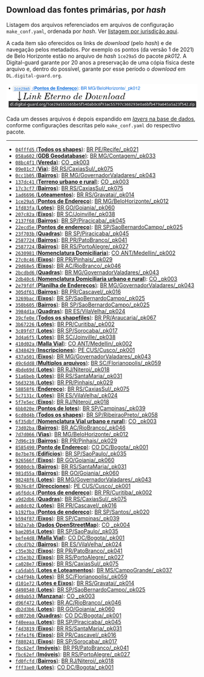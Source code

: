 ## Download das fontes primárias, por *hash*

Listagem dos arquivos referenciados em arquivos de configuração `make_conf.yaml`, ordenada por *hash*. Ver [listagem por jurisdição aqui](list-primaryData-byJurisdic.md).

A cada item são oferecidos os links de *download* (pelo *hash*) e de navegação pelos metadados. Por exemplo os pontos (da versão 1 de 2021) de Belo Horizonte estão no  arquivo de *hash* `1ce29a5` do pacote *pk012*. A Digital-guard garante por 20 anos a preservação de uma cópia física deste arquivo e, dentro do possível, garante por esse período o *download* em `DL.digital-guard.org`.

![](../assets/a4a-linkEternoDL-hashList.png)

Cada um desses arquivos é depois expandido em [*layers* na base de dados](ftypes.md), conforme configurações descritas pelo  `make_conf.yaml` do respectivo pacote.

------

- [`04fffd5` (**Todos os shapes**)](http://dl.digital-guard.org/04fffd56aef1c5a53cb35e5864b940b0b103e6e4752adcff7d4f30a2cb99ddb6.zip): [BR PE/Recife/_pk021](https://github.com/digital-guard/preserv-BR/blob/main/data/PE/Recife/_pk021/make_conf.yaml)
- [`058a602` (**GDB Geodatabase**)](http://dl.digital-guard.org/058a6022054e8b3f9ba81f25f7511b58cbd4ad616b0510033b917f3f7f9f23d5.rar): [BR MG/Contagem/_pk033](https://github.com/digital-guard/preserv-BR/blob/main/data/MG/Contagem/_pk033/make_conf.yaml)
- [`08bc4f1` (**Vereda**)](http://dl.digital-guard.org/08bc4f124ca0a65d9eae97663eca0894d3bb4d37ead1168b767a540b68db324f.zip): [CO _pk003](https://github.com/digital-guard/preserv-CO/blob/main/data/_pk003/make_conf.yaml)
- [`09e01c7` (**Via**)](http://dl.digital-guard.org/09e01c7ab557f61a35999b32585f72059e983600606ea2870e1520e284815165.zip): [BR RS/CaxiasSul/_pk075](https://github.com/digital-guard/preserv-BR/blob/main/data/RS/CaxiasSul/_pk075/make_conf.yaml)
- [`0cc1b05` (**Bairros**)](http://dl.digital-guard.org/0cc1b05163361968a5681e971c8ab1395fcca1ba4b48150a7522a90b836727e3.zip): [BR MG/GovernadorValadares/_pk043](https://github.com/digital-guard/preserv-BR/blob/main/data/MG/GovernadorValadares/_pk043/make_conf.yaml)
- [`137dc41` (**Terreno urbano e rural**)](http://dl.digital-guard.org/137dc416e70776ac57c37a4fb0cb9bedb1468e91ed73eaa656ddee91011daed7.zip): [CO _pk003](https://github.com/digital-guard/preserv-CO/blob/main/data/_pk003/make_conf.yaml)
- [`17c3cf7` (**Bairros**)](http://dl.digital-guard.org/17c3cf7a5fc8429b79ab09193162a627ef9d93123f7b31e1f51435ef1a8c028c.zip): [BR RS/CaxiasSul/_pk075](https://github.com/digital-guard/preserv-BR/blob/main/data/RS/CaxiasSul/_pk075/make_conf.yaml)
- [`1ad6696` (**Loteamentos**)](http://dl.digital-guard.org/1ad669693352407105ccdeb37a4398d62b0accb25888122c84afe2788c121c7b.rar): [BR RS/Gravatai/_pk014](https://github.com/digital-guard/preserv-BR/blob/main/data/RS/Gravatai/_pk014/make_conf.yaml)
- [`1ce29a5` (**Pontos de Endereço**)](http://dl.digital-guard.org/1ce29a555565be5f540ab0c6f93ac55797c368293e0a6bfb479a645a5a23f542.zip): [BR MG/BeloHorizonte/_pk012](https://github.com/digital-guard/preserv-BR/blob/main/data/MG/BeloHorizonte/_pk012/make_conf.yaml)
- [`1fd83fa` (**Lotes**)](http://dl.digital-guard.org/1fd83fa52b1a8b9179f8e38703b1a33a30256f68994794404acde1ad786dac7e.zip): [BR GO/Goiania/_pk060](https://github.com/digital-guard/preserv-BR/blob/main/data/GO/Goiania/_pk060/make_conf.yaml)
- [`207c82a` (**Eixos**)](http://dl.digital-guard.org/207c82a3f2fa79f943c7b393b0e4fe636ff60305302f9c64c8364851fc6bf6c2.zip): [BR SC/Joinville/_pk038](https://github.com/digital-guard/preserv-BR/blob/main/data/SC/Joinville/_pk038/make_conf.yaml)
- [`2137f68` (**Bairros**)](http://dl.digital-guard.org/2137f68df828ce00c276a38b969cd651efcc2f8300f9fb4a716b6fd10019862f.zip): [BR SP/Piracicaba/_pk045](https://github.com/digital-guard/preserv-BR/blob/main/data/SP/Piracicaba/_pk045/make_conf.yaml)
- [`22ecd5e` (**Pontos de endereço**)](http://dl.digital-guard.org/22ecd5ef4ca76adef213fa422d9b5e4198f0667df598c511c30e512bb10aaedd.zip): [BR SP/SaoBernardoCampo/_pk025](https://github.com/digital-guard/preserv-BR/blob/main/data/SP/SaoBernardoCampo/_pk025/make_conf.yaml)
- [`23f703b` (**Quadras**)](http://dl.digital-guard.org/23f703b7d1611ea29f53fe3bd2617a5939fe96d21453004838d7fe61064dae45.zip): [BR SP/Piracicaba/_pk045](https://github.com/digital-guard/preserv-BR/blob/main/data/SP/Piracicaba/_pk045/make_conf.yaml)
- [`2587724` (**Bairros**)](http://dl.digital-guard.org/258772459588f7941ac6eeda7c6839df02d58741cf6bc3e48825aecd60418251.zip): [BR PR/PatoBranco/_pk041](https://github.com/digital-guard/preserv-BR/blob/main/data/PR/PatoBranco/_pk041/make_conf.yaml)
- [`2587724` (**Bairros**)](http://dl.digital-guard.org/258772459588f7941ac6eeda7c6839df02d58741cf6bc3e48825aecd60418251.zip): [BR RS/PortoAlegre/_pk027](https://github.com/digital-guard/preserv-BR/blob/main/data/RS/PortoAlegre/_pk027/make_conf.yaml)
- [`2630981` (**Nomenclatura Domiciliaria**)](http://dl.digital-guard.org/2630981b3e7c796f23a938d8c727ed47cf890547336ead89738b96e67fe62e7a.zip): [CO ANT/Medellin/_pk002](https://github.com/digital-guard/preserv-CO/blob/main/data/ANT/Medellin/_pk002/make_conf.yaml)
- [`27c0c46` (**Eixos**)](http://dl.digital-guard.org/27c0c467222a668837f62e9f40ac85f94685ea50f3d655207384f2343d13f573.rar): [BR PR/Pinhais/_pk029](https://github.com/digital-guard/preserv-BR/blob/main/data/PR/Pinhais/_pk029/make_conf.yaml)
- [`29d68e5` (**Eixos**)](http://dl.digital-guard.org/29d68e5ce006079b06b710cc2df3aa08d6cb6934f32bc0b29fc46d3e8272ff77.rar): [BR AC/RioBranco/_pk046](https://github.com/digital-guard/preserv-BR/blob/main/data/AC/RioBranco/_pk046/make_conf.yaml)
- [`2bcdbd6` (**Quadras**)](http://dl.digital-guard.org/2bcdbd6a2ddf4fd810147a106616f404c69a9c38bc02531fe3fa9f27acab25a6.zip): [BR MG/GovernadorValadares/_pk043](https://github.com/digital-guard/preserv-BR/blob/main/data/MG/GovernadorValadares/_pk043/make_conf.yaml)
- [`2db40c6` (**Nomenclatura Domiciliaria urbano e rural**)](http://dl.digital-guard.org/2db40c6a0a4ddc0bb0f765a9195c34b258de49b179f90cd54244406e0c62df83.zip): [CO _pk003](https://github.com/digital-guard/preserv-CO/blob/main/data/_pk003/make_conf.yaml)
- [`2e79fdf` (**Planilha de Endereços**)](http://dl.digital-guard.org/2e79fdf013a8de68e071c2f2a9911bc98196254bc9b9f39482cb0941a146b485.zip): [BR MG/GovernadorValadares/_pk043](https://github.com/digital-guard/preserv-BR/blob/main/data/MG/GovernadorValadares/_pk043/make_conf.yaml)
- [`305df61` (**Bairros**)](http://dl.digital-guard.org/305df61c61e90caef0a0409a09b7d01a56beb6e107ae4430188617c7058f02a1.zip): [BR PR/Cascavel/_pk016](https://github.com/digital-guard/preserv-BR/blob/main/data/PR/Cascavel/_pk016/make_conf.yaml)
- [`3269bac` (**Eixos**)](http://dl.digital-guard.org/3269bacc09d450b4d7496a2bc749ece94b1f48462ba0aae70d902404256bc433.zip): [BR SP/SaoBernardoCampo/_pk025](https://github.com/digital-guard/preserv-BR/blob/main/data/SP/SaoBernardoCampo/_pk025/make_conf.yaml)
- [`350b605` (**Bairros**)](http://dl.digital-guard.org/350b605174967b94ef49ce1bbac0352dd76e2175e5eae1b8e5b730cd9950d133.zip): [BR SP/SaoBernardoCampo/_pk025](https://github.com/digital-guard/preserv-BR/blob/main/data/SP/SaoBernardoCampo/_pk025/make_conf.yaml)
- [`3984d1a` (**Quadras**)](http://dl.digital-guard.org/3984d1a48b63d858fdfbe7829e493d1c35650546eb84039a59f9008de9bc4871.zip): [BR ES/VilaVelha/_pk024](https://github.com/digital-guard/preserv-BR/blob/main/data/ES/VilaVelha/_pk024/make_conf.yaml)
- [`39cfe0e` (**Todos os shapefiles**)](http://dl.digital-guard.org/39cfe0ef43045a9bfaf872ffc648b8294151f73d431607220141cd248b45e260.zip): [BR PR/Araucaria/_pk067](https://github.com/digital-guard/preserv-BR/blob/main/data/PR/Araucaria/_pk067/make_conf.yaml)
- [`3b67226` (**Lotes**)](http://dl.digital-guard.org/3b67226b43d2093e81204c1ed089eafafe0ffd92ce8fe98bd8db1f45b2e3bfb1.zip): [BR PR/Curitiba/_pk002](https://github.com/digital-guard/preserv-BR/blob/main/data/PR/Curitiba/_pk002/make_conf.yaml)
- [`3c89fd7` (**Lotes**)](http://dl.digital-guard.org/3c89fd728a33d781a60088e8b384295e92e70c96b6c9fed78bd4f36f819df67a.zip): [BR SP/Sorocaba/_pk017](https://github.com/digital-guard/preserv-BR/blob/main/data/SP/Sorocaba/_pk017/make_conf.yaml)
- [`3d4a6f5` (**Lotes**)](http://dl.digital-guard.org/3d4a6f528249d062a0bcfb18aa6c115828bb651a164617489c14017b6433c02a.zip): [BR SC/Joinville/_pk038](https://github.com/digital-guard/preserv-BR/blob/main/data/SC/Joinville/_pk038/make_conf.yaml)
- [`410d02a` (**Malla Vial**)](http://dl.digital-guard.org/410d02a87e8d2955849ba644ed8830f3d6761b31f4d0dbf044d39975ffc02be1.zip): [CO ANT/Medellin/_pk002](https://github.com/digital-guard/preserv-CO/blob/main/data/ANT/Medellin/_pk002/make_conf.yaml)
- [`4348429` (**Inscripciones**)](http://dl.digital-guard.org/43484294f9190a3a050e097e0c106f8da16169a3e1dff9d00ea04aae6e9cbe1a.zip): [PE CUS/Cusco/_pk001](https://github.com/digital-guard/preserv-PE/blob/main/data/CUS/Cusco/_pk001/make_conf.yaml)
- [`437a501` (**Eixos**)](http://dl.digital-guard.org/437a5012420b1bdc748ea571eabfa0aee6154c41196fe898c383d76e61a5c5db.zip): [BR MG/GovernadorValadares/_pk043](https://github.com/digital-guard/preserv-BR/blob/main/data/MG/GovernadorValadares/_pk043/make_conf.yaml)
- [`49c6dd8` (**Multiplos arquivos**)](http://dl.digital-guard.org/49c6dd8968a97b80ddd50f37db3204ae63278f7a9cda94fa35b03429d53a96a6.rar): [BR SC/Florianopolis/_pk059](https://github.com/digital-guard/preserv-BR/blob/main/data/SC/Florianopolis/_pk059/make_conf.yaml)
- [`4bde69d` (**Lotes**)](http://dl.digital-guard.org/4bde69d0057c0785598f98963fdae3dc90420fb8f163652d70b659210da0ae2b.zip): [BR RJ/Niteroi/_pk018](https://github.com/digital-guard/preserv-BR/blob/main/data/RJ/Niteroi/_pk018/make_conf.yaml)
- [`51a6beb` (**Lotes**)](http://dl.digital-guard.org/51a6beb9fca43e0fb45727138982f7806b8df52fce53f5e0e31edd61bfbc21b9.zip): [BR RS/SantaMaria/_pk031](https://github.com/digital-guard/preserv-BR/blob/main/data/RS/SantaMaria/_pk031/make_conf.yaml)
- [`56d3236` (**Lotes**)](http://dl.digital-guard.org/56d32368409f4ba2c99afadc7ad307bd8cc660b93d38e57936da313fafde1f13.rar): [BR PR/Pinhais/_pk029](https://github.com/digital-guard/preserv-BR/blob/main/data/PR/Pinhais/_pk029/make_conf.yaml)
- [`58858f6` (**Endereço**)](http://dl.digital-guard.org/58858f634229c4d857ad8bf774758f6051357b365c15d9a75cdf778cde2f65f6.zip): [BR RS/CaxiasSul/_pk075](https://github.com/digital-guard/preserv-BR/blob/main/data/RS/CaxiasSul/_pk075/make_conf.yaml)
- [`5c7131c` (**Lotes**)](http://dl.digital-guard.org/5c7131c32a7411cf7a27022b8ac2989e88f86254ed74b6b3b2e5cf94b44e3acb.zip): [BR ES/VilaVelha/_pk024](https://github.com/digital-guard/preserv-BR/blob/main/data/ES/VilaVelha/_pk024/make_conf.yaml)
- [`5f7e5ec` (**Eixos**)](http://dl.digital-guard.org/5f7e5ecf8e15a9c13323cb9f4fddadee80eb3e253bcc270dc8c134400af3a8b2.zip): [BR RJ/Niteroi/_pk018](https://github.com/digital-guard/preserv-BR/blob/main/data/RJ/Niteroi/_pk018/make_conf.yaml)
- [`6bb020e` (**Pontos de lotes**)](http://dl.digital-guard.org/6bb020e023ffd10570d887f907fdad909eecde1003c8911ef64ac63d48f5fe8b.zip): [BR SP/Campinas/_pk039](https://github.com/digital-guard/preserv-BR/blob/main/data/SP/Campinas/_pk039/make_conf.yaml)
- [`6cd0d4b` (**Todos os shapes**)](http://dl.digital-guard.org/6cd0d4b475e61b8cbd078787ea8b38ebdd051a1def026ca476d4a83d40354738.zip): [BR SP/RibeiraoPreto/_pk058](https://github.com/digital-guard/preserv-BR/blob/main/data/SP/RibeiraoPreto/_pk058/make_conf.yaml)
- [`6f35dbf` (**Nomenclatura Vial urbano e rural**)](http://dl.digital-guard.org/6f35dbfe7ad230f1f6f2209f5d50901c05965d7b97a9c3dafada4a9af012c335.zip): [CO _pk003](https://github.com/digital-guard/preserv-CO/blob/main/data/_pk003/make_conf.yaml)
- [`73d02ba` (**Bairros**)](http://dl.digital-guard.org/73d02ba0ae4b0a994a629f7d06f0a027259f5c1d97e53f9b771fecd345c2a02b.zip): [BR AC/RioBranco/_pk046](https://github.com/digital-guard/preserv-BR/blob/main/data/AC/RioBranco/_pk046/make_conf.yaml)
- [`7d7d066` (**Vias**)](http://dl.digital-guard.org/7d7d0661683a8eebd95d544c47dd0e254fc75e3d916fe9900a3bd9fb7b2cc378.zip): [BR MG/BeloHorizonte/_pk012](https://github.com/digital-guard/preserv-BR/blob/main/data/MG/BeloHorizonte/_pk012/make_conf.yaml)
- [`7d96c19` (**Bairros**)](http://dl.digital-guard.org/7d96c19771ca271623058eeb9fdc4ceb67ff68c3937a7b66e7ccdb1a4e6580fb.rar): [BR PR/Pinhais/_pk029](https://github.com/digital-guard/preserv-BR/blob/main/data/PR/Pinhais/_pk029/make_conf.yaml)
- [`8585490` (**Ponto de Endereço**)](http://dl.digital-guard.org/8585490fefe89ff086a9234b27232cda9e29df9ad0b63d19acbd43f3760d04b5.zip): [CO DC/Bogota/_pk001](https://github.com/digital-guard/preserv-CO/blob/main/data/DC/Bogota/_pk001/make_conf.yaml)
- [`8e7be76` (**Edifícios**)](http://dl.digital-guard.org/8e7be760f94bb385bb1b6a47feee3afce9c0fcf48317b554834a5ac30bc5a0cf.zip): [BR SP/SaoPaulo/_pk035](https://github.com/digital-guard/preserv-BR/blob/main/data/SP/SaoPaulo/_pk035/make_conf.yaml)
- [`926566f` (**Eixos**)](http://dl.digital-guard.org/926566fc01aa45a22ede663e66e371ce9e70e730e7f4e28b10b3bdf19d67fd38.zip): [BR GO/Goiania/_pk060](https://github.com/digital-guard/preserv-BR/blob/main/data/GO/Goiania/_pk060/make_conf.yaml)
- [`9600dcb` (**Bairros**)](http://dl.digital-guard.org/9600dcba403c8dc0b066c8f429507e4672966a01c93119923f75361a6ebc64c0.zip): [BR RS/SantaMaria/_pk031](https://github.com/digital-guard/preserv-BR/blob/main/data/RS/SantaMaria/_pk031/make_conf.yaml)
- [`981d55a` (**Bairros**)](http://dl.digital-guard.org/981d55ac26d0131ff4040aeca1444ad2310e20b89ceeac70c9d4ca12caf5151b.zip): [BR GO/Goiania/_pk060](https://github.com/digital-guard/preserv-BR/blob/main/data/GO/Goiania/_pk060/make_conf.yaml)
- [`98248f6` (**Lotes**)](http://dl.digital-guard.org/98248f643e60829689b398b2852981cfd12b11799a640d93b27223dfc4346948.rar): [BR MG/GovernadorValadares/_pk043](https://github.com/digital-guard/preserv-BR/blob/main/data/MG/GovernadorValadares/_pk043/make_conf.yaml)
- [`9b76c8f` (**Direcciones**)](http://dl.digital-guard.org/9b76c8f77f5e08b9bae2d839540a6d02d640c62bf422efd3a9f629fdd247b97e.zip): [PE CUS/Cusco/_pk001](https://github.com/digital-guard/preserv-PE/blob/main/data/CUS/Cusco/_pk001/make_conf.yaml)
- [`a6f6dc4` (**Pontos de endereço**)](http://dl.digital-guard.org/a6f6dc4a8cd4bd9dcf19104bb409c2164fd07b53818a6e1c28c4aaab94f5c895.zip): [BR PR/Curitiba/_pk002](https://github.com/digital-guard/preserv-BR/blob/main/data/PR/Curitiba/_pk002/make_conf.yaml)
- [`a9d2db6` (**Quadras**)](http://dl.digital-guard.org/a9d2db675520121d4ed84084ae868d5868cbfc7516a8266eee30a15c651474dd.zip): [BR RS/CaxiasSul/_pk075](https://github.com/digital-guard/preserv-BR/blob/main/data/RS/CaxiasSul/_pk075/make_conf.yaml)
- [`ae8dc02` (**Lotes**)](http://dl.digital-guard.org/ae8dc027fe9e0983b553508c3a313061f7f466c50d66124c86c96254f70c4c15.zip): [BR PR/Cascavel/_pk016](https://github.com/digital-guard/preserv-BR/blob/main/data/PR/Cascavel/_pk016/make_conf.yaml)
- [`b192fba` (**Pontos de endereço**)](http://dl.digital-guard.org/b192fba419ef8133861a9051d2382d08476193eafbd8932f0ea05456157c301c.zip): [BR SP/Santos/_pk020](https://github.com/digital-guard/preserv-BR/blob/main/data/SP/Santos/_pk020/make_conf.yaml)
- [`b594f87` (**Eixos**)](http://dl.digital-guard.org/b594f8717d9912e25938029f8ac55eb5842b561ff29d9768c5b77489945a9c1c.zip): [BR SP/Campinas/_pk039](https://github.com/digital-guard/preserv-BR/blob/main/data/SP/Campinas/_pk039/make_conf.yaml)
- [`b82a7ab` (**Dados OpenStreetMap**)](http://dl.digital-guard.org/b82a7ab85d2cb4342d51b7ab97e74be291a57c9f35001bf827d1226527449ca2.pbf): [CO _pk004](https://github.com/digital-guard/preserv-CO/blob/main/data/_pk004/make_conf.yaml)
- [`bae2054` (**Lotes**)](http://dl.digital-guard.org/bae2054448855305db0fc855d2852cd5a7b369481cc03aeb809a0c3c162a2c04.zip): [BR SP/SaoPaulo/_pk035](https://github.com/digital-guard/preserv-BR/blob/main/data/SP/SaoPaulo/_pk035/make_conf.yaml)
- [`befe4d8` (**Malla Vial**)](http://dl.digital-guard.org/befe4d8cbbd51162e70f4f3dc4065acc430e20f2161073fabd007c575cd72098.zip): [CO DC/Bogota/_pk001](https://github.com/digital-guard/preserv-CO/blob/main/data/DC/Bogota/_pk001/make_conf.yaml)
- [`c0cd7b2` (**Bairros**)](http://dl.digital-guard.org/c0cd7b2a4cc67b5d49a4d296f41b564b23464364ab746adc6d2206d5dd9249af.zip): [BR ES/VilaVelha/_pk024](https://github.com/digital-guard/preserv-BR/blob/main/data/ES/VilaVelha/_pk024/make_conf.yaml)
- [`c35e3b2` (**Eixos**)](http://dl.digital-guard.org/c35e3b2825d3da122a74c6c8dd5f3157a3bd6201208d2a6d13dec433a6ded9fc.zip): [BR PR/PatoBranco/_pk041](https://github.com/digital-guard/preserv-BR/blob/main/data/PR/PatoBranco/_pk041/make_conf.yaml)
- [`c35e3b2` (**Eixos**)](http://dl.digital-guard.org/c35e3b2825d3da122a74c6c8dd5f3157a3bd6201208d2a6d13dec433a6ded9fc.zip): [BR RS/PortoAlegre/_pk027](https://github.com/digital-guard/preserv-BR/blob/main/data/RS/PortoAlegre/_pk027/make_conf.yaml)
- [`ca028e7` (**Eixos**)](http://dl.digital-guard.org/ca028e7824a7489c9a406884b78fe83dfbc72f15471bd9651e636d8a8d2afd3a.zip): [BR RS/CaxiasSul/_pk075](https://github.com/digital-guard/preserv-BR/blob/main/data/RS/CaxiasSul/_pk075/make_conf.yaml)
- [`ca5dab5` (**Lotes e Loteamentos**)](http://dl.digital-guard.org/ca5dab519aae0b5cfbc6f8930641c0cce2abbc34c25e306b3fe0aea87df34b74.rar): [BR MS/CampoGrande/_pk037](https://github.com/digital-guard/preserv-BR/blob/main/data/MS/CampoGrande/_pk037/make_conf.yaml)
- [`cb4f94b` (**Lotes**)](http://dl.digital-guard.org/cb4f94bedbafd003b4791954e07b05a591a36bbace9cd6ca6576ed840b32bd8c.zip): [BR SC/Florianopolis/_pk059](https://github.com/digital-guard/preserv-BR/blob/main/data/SC/Florianopolis/_pk059/make_conf.yaml)
- [`d101e72` (**Lotes e Eixos**)](http://dl.digital-guard.org/d101e729d51ddfc33e4a866684074487c5a2601c7c84d4eca01ff9bbca186cda.rar): [BR RS/Gravatai/_pk014](https://github.com/digital-guard/preserv-BR/blob/main/data/RS/Gravatai/_pk014/make_conf.yaml)
- [`d498540` (**Lotes**)](http://dl.digital-guard.org/d4985405060cc1887962a4278b4d68ada6ffd3ed72f296bd72d65abc4897cd2d.zip): [BR SP/SaoBernardoCampo/_pk025](https://github.com/digital-guard/preserv-BR/blob/main/data/SP/SaoBernardoCampo/_pk025/make_conf.yaml)
- [`d49ab53` (**Manzana**)](http://dl.digital-guard.org/d49ab53b06be4934f160bee3a92d671346d9ad2137fbd901e99875ab2fad7621.zip): [CO _pk003](https://github.com/digital-guard/preserv-CO/blob/main/data/_pk003/make_conf.yaml)
- [`d96f472` (**Lotes**)](http://dl.digital-guard.org/d96f47270e22336cf4660f742ae4dba5694f15c6833363167c91d9fc9929871b.zip): [BR AC/RioBranco/_pk046](https://github.com/digital-guard/preserv-BR/blob/main/data/AC/RioBranco/_pk046/make_conf.yaml)
- [`db2d3b6` (**Lotes**)](http://dl.digital-guard.org/db2d3b64a2494ff53212d276645986490890025d2b5d1fc5a1b90af7e7bbdf39.zip): [BR GO/Goiania/_pk060](https://github.com/digital-guard/preserv-BR/blob/main/data/GO/Goiania/_pk060/make_conf.yaml)
- [`ed072b0` (**Quadras**)](http://dl.digital-guard.org/ed072b0391d6c4a9bd76237b4ebb55de4f00ff0b73325d715d35baf29f41278e.zip): [CO DC/Bogota/_pk001](https://github.com/digital-guard/preserv-CO/blob/main/data/DC/Bogota/_pk001/make_conf.yaml)
- [`f40eeaa` (**Lotes**)](http://dl.digital-guard.org/f40eeaa6fe4f78e52be084392cc9c04d07a95112f7fb2acaf3210fd23fbdf4a8.zip): [BR SP/Piracicaba/_pk045](https://github.com/digital-guard/preserv-BR/blob/main/data/SP/Piracicaba/_pk045/make_conf.yaml)
- [`f4d3819` (**Eixos**)](http://dl.digital-guard.org/f4d3819f9853e85e43bf7a58de7f257eed5f63bcf36daed1c4db0f2701544adc.zip): [BR RS/SantaMaria/_pk031](https://github.com/digital-guard/preserv-BR/blob/main/data/RS/SantaMaria/_pk031/make_conf.yaml)
- [`f4fe1f6` (**Eixos**)](http://dl.digital-guard.org/f4fe1f604f927b1d07ae56ec11ea9e3c4c64a4d02c01ce80ad041beadab165dc.zip): [BR PR/Cascavel/_pk016](https://github.com/digital-guard/preserv-BR/blob/main/data/PR/Cascavel/_pk016/make_conf.yaml)
- [`f880241` (**Eixos**)](http://dl.digital-guard.org/f88024120a0355a4a9c5ee990c31a41a031a06c25e82eca5e7320d00030edb36.zip): [BR SP/Sorocaba/_pk017](https://github.com/digital-guard/preserv-BR/blob/main/data/SP/Sorocaba/_pk017/make_conf.yaml)
- [`fbc62ef` (**Imóveis**)](http://dl.digital-guard.org/fbc62efdbd0f16a7db03b5b775c50c9425367a8dee8a85d9b53e4475bbdb99d2.zip): [BR PR/PatoBranco/_pk041](https://github.com/digital-guard/preserv-BR/blob/main/data/PR/PatoBranco/_pk041/make_conf.yaml)
- [`fbc62ef` (**Imóveis**)](http://dl.digital-guard.org/fbc62efdbd0f16a7db03b5b775c50c9425367a8dee8a85d9b53e4475bbdb99d2.zip): [BR RS/PortoAlegre/_pk027](https://github.com/digital-guard/preserv-BR/blob/main/data/RS/PortoAlegre/_pk027/make_conf.yaml)
- [`fd0fcfd` (**Bairros**)](http://dl.digital-guard.org/fd0fcfd937ee3d20620862cce6e870679518f4756063f3045c7f65e6b9ca9981.zip): [BR RJ/Niteroi/_pk018](https://github.com/digital-guard/preserv-BR/blob/main/data/RJ/Niteroi/_pk018/make_conf.yaml)
- [`fff3ae0` (**Lotes**)](http://dl.digital-guard.org/fff3ae00d851d47c02d3b510d856526693a47250b4739b57cc6eaa88e0f57acd.zip): [CO DC/Bogota/_pk001](https://github.com/digital-guard/preserv-CO/blob/main/data/DC/Bogota/_pk001/make_conf.yaml)
